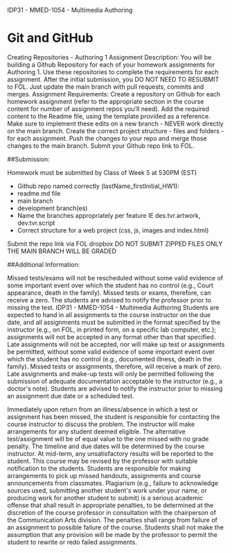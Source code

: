 IDP31 - MMED-1054 - Multimedia Authoring

# Git and GitHub

Creating Repositories - Authoring 1
Assignment Description:
You will be building a Github Repository for each of your homework assignments for
Authoring 1. Use these repositories to complete the requirements for each assignment. After
the initial submission, you DO NOT NEED TO RESUBMIT to FOL. Just update the main
branch with pull requests, commits and merges.
Assignment Requirements:
Create a repository on Github for each homework assignment (refer to the appropriate
section in the course content for number of assignment repos you’ll need).
Add the required content to the Readme file, using the template provided as a reference.
Make sure to implement these edits on a new branch - NEVER work directly on the main
branch.
Create the correct project structure - files and folders - for each assignment.
Push the changes to your repo and merge those changes to the main branch.
Submit your Github repo link to FOL.

##Submission:

Homework must be submitted by Class of Week 5 at 530PM (EST)
- Github repo named correctly (lastName_firstInitial_HW1):
- readme.md file
- main branch
- development branch(es)
- Name the branches appropriately per feature IE des.tvr.artwork, dev.tvr.script
- Correct structure for a web project (css, js, images and index.html)

Submit the repo link via FOL dropbox
DO NOT SUBMIT ZIPPED FILES
ONLY THE MAIN BRANCH WILL BE GRADED

##Additional Information:

Missed tests/exams will not be rescheduled without some valid evidence of some important
event over which the student has no control (e.g., Court appearance, death in the family).
Missed tests or exams, therefore, can receive a zero. The students are advised to notify the
professor prior to missing the test.
IDP31 - MMED-1054 - Multimedia Authoring
Students are expected to hand in all assignments to the course instructor on the due date,
and all assignments must be submitted in the format specified by the instructor (e.g., on
FOL, in printed form, on a specific lab computer, etc.); assignments will not be accepted in
any format other than that specified.
Late assignments will not be accepted, nor will make up test or assignments be permitted,
without some valid evidence of some important event over which the student has no control
(e.g., documented illness, death in the family). Missed tests or assignments, therefore, will
receive a mark of zero. Late assignments and make-up tests will only be permitted following
the submission of adequate documentation acceptable to the instructor (e.g., a doctor's
note). Students are advised to notify the instructor prior to missing an assignment due date
or a scheduled test.

Immediately upon return from an illness/absence in which a test or assignment has been
missed, the student is responsible for contacting the course instructor to discuss the
problem. The instructor will make arrangements for any student deemed eligible. The
alternative test/assignment will be of equal value to the one missed with no grade penalty.
The timeline and due dates will be determined by the course instructor.
At mid-term, any unsatisfactory results will be reported to the student.
This course may be revised by the professor with suitable notification to the students.
Students are responsible for making arrangements to pick up missed handouts, assignments
and course announcements from classmates.
Plagiarism (e.g., failure to acknowledge sources used, submitting another student's work
under your name, or producing work for another student to submit) is a serious academic
offense that shall result in appropriate penalties, to be determined at the discretion of the
course professor in consultation with the chairperson of the Communication Arts division.
The penalties shall range from failure of an assignment to possible failure of the course.
Students shall not make the assumption that any provision will be made by the professor to
permit the student to rewrite or redo failed assignments.
